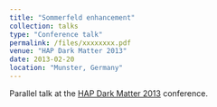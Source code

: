 ```yaml
---
title: "Sommerfeld enhancement"
collection: talks
type: "Conference talk"
permalink: /files/xxxxxxxx.pdf
venue: "HAP Dark Matter 2013"
date: 2013-02-20
location: "Munster, Germany"
---
```


Parallel talk at the [HAP Dark Matter 2013](https://indico.desy.de/event/7198/) conference.
